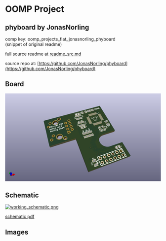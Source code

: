 # OOMP Project  
## phyboard  by JonasNorling  
  
oomp key: oomp_projects_flat_jonasnorling_phyboard  
(snippet of original readme)  
  
  
  full source readme at [readme_src.md](readme_src.md)  
  
source repo at: [https://github.com/JonasNorling/phyboard](https://github.com/JonasNorling/phyboard)  
## Board  
  
[![working_3d.png](working_3d_600.png)](working_3d.png)  
## Schematic  
  
[![working_schematic.png](working_schematic_600.png)](working_schematic.png)  
  
[schematic pdf](working_schematic.pdf)  
## Images  
